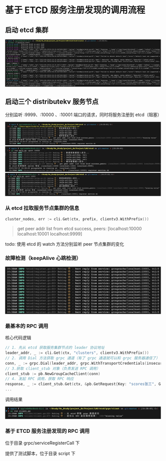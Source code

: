 # 基于 ETCD 服务注册发现的调用流程

## 启动 etcd 集群

![Alt text](<CleanShot 2023-09-19 at 10.43.26@2x.png>)

## 启动三个 distributekv 服务节点

分别监听 :9999、:10000 、:10001 端口的请求，同时将服务注册到 etcd（阻塞）

![Alt text](<CleanShot 2023-09-19 at 10.45.17@2x.png>)
![Alt text](<CleanShot 2023-09-19 at 10.45.43@2x.png>)
![Alt text](<CleanShot 2023-09-19 at 10.46.24@2x.png>)

### 从 etcd 拉取服务节点集群的信息

```go
cluster_nodes, err := cli.Get(ctx, prefix, clientv3.WithPrefix())
```

> get peer addr list from etcd success, peers: [localhost:10000 localhost:10001 localhost:9999]

todo: 使用 etcd 的 watch 方法分别监听 peer 节点集群的变化


### 故障检测（keepAlive 心跳检测）

![Alt text](<CleanShot 2023-09-19 at 10.49.01@2x.png>)

### 最基本的 RPC 调用

核心代码逻辑

```go
// 1. 先从 etcd 获取服务集群节点的 leader 协议地址
leader_addr, _ := cli.Get(ctx, "clusters", clientv3.WithPrefix())
// 2. 调用 Dial 方法获取 grpc 通道（有了 grpc 通道就可以和 grpc 服务器通信了）
conn, _ := grpc.Dial(leader_addr, grpc.WithTransportCredentials(insecure.NewCredentials()), grpc.WithBlock())
// 3.获取 client_stub 对象（负责发送 RPC 调用）
client_stub := pb.NewGroupCacheClient(conn)
// 4. 发起 RPC 调用，获取 RPC 响应
response, _ := client_stub.Get(ctx, &pb.GetRequest{Key: "scores张三", Group: "scores"})
...
```

调用结果

![Alt text](<CleanShot 2023-09-19 at 10.49.46@2x.png>)


### 基于 ETCD 服务注册发现的 RPC 调用

位于目录 grpc/serviceRegisterCall 下

提供了测试脚本，位于目录 script 下